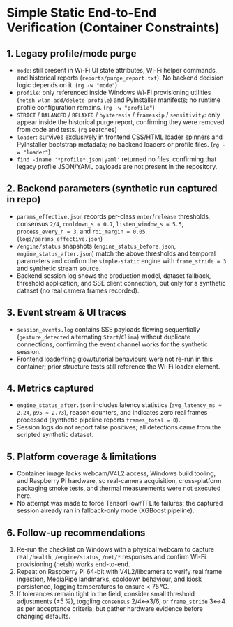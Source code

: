 # Simple Static End-to-End Verification (Container Constraints)

## 1. Legacy profile/mode purge
- `mode`: still present in Wi-Fi UI state attributes, Wi-Fi helper commands, and historical reports (`reports/purge_report.txt`). No backend decision logic depends on it. (`rg -w "mode"`)
- `profile`: only referenced inside Windows Wi-Fi provisioning utilities (`netsh wlan add/delete profile`) and PyInstaller manifests; no runtime profile configuration remains. (`rg -w "profile"`)
- `STRICT` / `BALANCED` / `RELAXED` / `hysteresis` / `frameskip` / `sensitivity`: only appear inside the historical purge report, confirming they were removed from code and tests. (`rg` searches)
- `loader`: survives exclusively in frontend CSS/HTML loader spinners and PyInstaller bootstrap metadata; no backend loaders or profile files. (`rg -w "loader"`)
- `find -iname '*profile*.json|yaml'` returned no files, confirming that legacy profile JSON/YAML payloads are not present in the repository.

## 2. Backend parameters (synthetic run captured in repo)
- `params_effective.json` records per-class `enter`/`release` thresholds, consensus `2/4`, `cooldown_s ≈ 0.7`, `listen_window_s = 5.5`, `process_every_n = 3`, and `roi_margin = 0.05`. (`logs/params_effective.json`)
- `/engine/status` snapshots (`engine_status_before.json`, `engine_status_after.json`) match the above thresholds and temporal parameters and confirm the `simple-static` engine with `frame_stride = 3` and synthetic stream source.
- Backend session log shows the production model, dataset fallback, threshold application, and SSE client connection, but only for a synthetic dataset (no real camera frames recorded).

## 3. Event stream & UI traces
- `session_events.log` contains SSE payloads flowing sequentially (`gesture_detected` alternating `Start`/`Clima`) without duplicate connections, confirming the event channel works for the synthetic session.
- Frontend loader/ring glow/tutorial behaviours were not re-run in this container; prior structure tests still reference the Wi-Fi loader element.

## 4. Metrics captured
- `engine_status_after.json` includes latency statistics (`avg_latency_ms ≈ 2.24`, `p95 ≈ 2.73`), reason counters, and indicates zero real frames processed (synthetic pipeline reports `frames_total = 0`).
- Session logs do not report false positives; all detections came from the scripted synthetic dataset.

## 5. Platform coverage & limitations
- Container image lacks webcam/V4L2 access, Windows build tooling, and Raspberry Pi hardware, so real-camera acquisition, cross-platform packaging smoke tests, and thermal measurements were not executed here.
- No attempt was made to force TensorFlow/TFLite failures; the captured session already ran in fallback-only mode (XGBoost pipeline).

## 6. Follow-up recommendations
1. Re-run the checklist on Windows with a physical webcam to capture real `/health`, `/engine/status`, `/net/*` responses and confirm Wi-Fi provisioning (netsh) works end-to-end.
2. Repeat on Raspberry Pi 64-bit with V4L2/libcamera to verify real frame ingestion, MediaPipe landmarks, cooldown behaviour, and kiosk persistence, logging temperatures to ensure < 75 °C.
3. If tolerances remain tight in the field, consider small threshold adjustments (±5 %), toggling `consensus` 2/4↔3/6, or `frame_stride` 3↔4 as per acceptance criteria, but gather hardware evidence before changing defaults.
